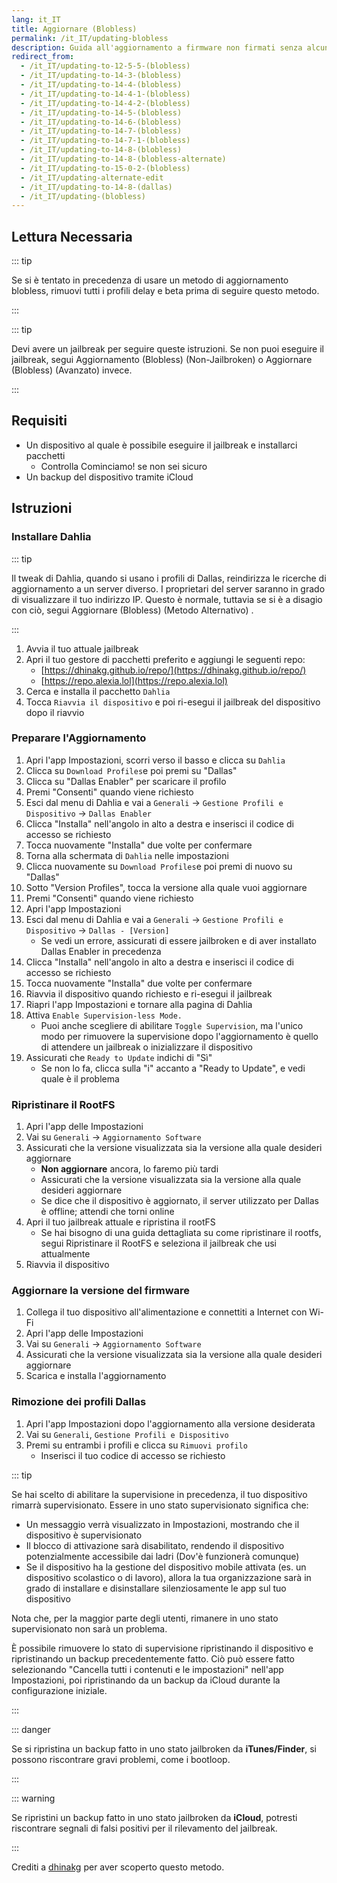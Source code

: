 ```yaml
---
lang: it_IT
title: Aggiornare (Blobless)
permalink: /it_IT/updating-blobless
description: Guida all'aggiornamento a firmware non firmati senza alcun blob utilizzando il profilo di Dallas.
redirect_from:
  - /it_IT/updating-to-12-5-5-(blobless)
  - /it_IT/updating-to-14-3-(blobless)
  - /it_IT/updating-to-14-4-(blobless)
  - /it_IT/updating-to-14-4-1-(blobless)
  - /it_IT/updating-to-14-4-2-(blobless)
  - /it_IT/updating-to-14-5-(blobless)
  - /it_IT/updating-to-14-6-(blobless)
  - /it_IT/updating-to-14-7-(blobless)
  - /it_IT/updating-to-14-7-1-(blobless)
  - /it_IT/updating-to-14-8-(blobless)
  - /it_IT/updating-to-14-8-(blobless-alternate)
  - /it_IT/updating-to-15-0-2-(blobless)
  - /it_IT/updating-alternate-edit
  - /it_IT/updating-to-14-8-(dallas)
  - /it_IT/updating-(blobless)
---
```


## Lettura Necessaria

::: tip

Se si è tentato in precedenza di usare un metodo di aggiornamento blobless, rimuovi tutti i profili delay e beta prima di seguire questo metodo.

:::

::: tip

Devi avere un jailbreak per seguire queste istruzioni. Se non puoi eseguire il jailbreak, segui <router-link to="/updating-blobless-nonjailbroken">Aggiornamento (Blobless) (Non-Jailbroken)</router-link> o <router-link to="/updating-blobless-advanced">Aggiornare (Blobless) (Avanzato)</router-link> invece.

:::

## Requisiti

- Un dispositivo al quale è possibile eseguire il jailbreak e installarci pacchetti
    - Controlla <router-link to="/get-started">Cominciamo!</router-link> se non sei sicuro
- Un backup del dispositivo tramite iCloud

## Istruzioni

### Installare Dahlia

::: tip

Il tweak di Dahlia, quando si usano i profili di Dallas, reindirizza le ricerche di aggiornamento a un server diverso. I proprietari del server saranno in grado di visualizzare il tuo indirizzo IP. Questo è normale, tuttavia se si è a disagio con ciò, segui <router-link to="/updating-blobless-alternate">Aggiornare (Blobless) (Metodo Alternativo)</router-link> .

:::

1. Avvia il tuo attuale jailbreak
1. Apri il tuo gestore di pacchetti preferito e aggiungi le seguenti repo:
    - [https://dhinakg.github.io/repo/](https://dhinakg.github.io/repo/)
    - [https://repo.alexia.lol](https://repo.alexia.lol)
1. Cerca e installa il pacchetto `Dahlia`
1. Tocca `Riavvia il dispositivo` e poi ri-esegui il jailbreak del dispositivo dopo il riavvio

### Preparare l'Aggiornamento

1. Apri l'app Impostazioni, scorri verso il basso e clicca su `Dahlia`
1. Clicca su `Download Profiles`e poi premi su "Dallas"
1. Clicca su "Dallas Enabler" per scaricare il profilo
1. Premi "Consenti" quando viene richiesto
1. Esci dal menu di Dahlia e vai a `Generali` -> `Gestione Profili e Dispositivo` -> `Dallas Enabler`
1. Clicca "Installa" nell'angolo in alto a destra e inserisci il codice di accesso se richiesto
1. Tocca nuovamente "Installa" due volte per confermare
1. Torna alla schermata di `Dahlia` nelle impostazioni
1. Clicca nuovamente su `Download Profiles`e poi premi di nuovo su "Dallas"
1. Sotto "Version Profiles", tocca la versione alla quale vuoi aggiornare
1. Premi "Consenti" quando viene richiesto
1. Apri l'app Impostazioni
1. Esci dal menu di Dahlia e vai a `Generali` -> `Gestione Profili e Dispositivo` -> `Dallas - [Version]`
   - Se vedi un errore, assicurati di essere jailbroken e di aver installato Dallas Enabler in precedenza
1. Clicca "Installa" nell'angolo in alto a destra e inserisci il codice di accesso se richiesto
1. Tocca nuovamente "Installa" due volte per confermare
1. Riavvia il dispositivo quando richiesto e ri-esegui il jailbreak
1. Riapri l'app Impostazioni e tornare alla pagina di Dahlia
1. Attiva `Enable Supervision-less Mode.`
   - Puoi anche scegliere di abilitare `Toggle Supervision`, ma l'unico modo per rimuovere la supervisione dopo l'aggiornamento è quello di attendere un jailbreak o inizializzare il dispositivo
1. Assicurati che `Ready to Update` indichi di "Sì"
   - Se non lo fa, clicca sulla "i" accanto a "Ready to Update", e vedi quale è il problema

### Ripristinare il RootFS

1. Apri l'app delle Impostazioni
1. Vai su `Generali` -> `Aggiornamento Software`
1. Assicurati che la versione visualizzata sia la versione alla quale desideri aggiornare
    - **Non aggiornare** ancora, lo faremo più tardi
    - Assicurati che la versione visualizzata sia la versione alla quale desideri aggiornare
    - Se dice che il dispositivo è aggiornato, il server utilizzato per Dallas è offline; attendi che torni online
1. Apri il tuo jailbreak attuale e ripristina il rootFS
    - Se hai bisogno di una guida dettagliata su come ripristinare il rootfs, segui <router-link to="/it_IT/restoring-rootfs">Ripristinare il RootFS</router-link> e seleziona il jailbreak che usi attualmente
1. Riavvia il dispositivo

### Aggiornare la versione del firmware

1. Collega il tuo dispositivo all'alimentazione e connettiti a Internet con Wi-Fi
1. Apri l'app delle Impostazioni
1. Vai su `Generali` -> `Aggiornamento Software`
1. Assicurati che la versione visualizzata sia la versione alla quale desideri aggiornare
1. Scarica e installa l'aggiornamento

### Rimozione dei profili Dallas

1. Apri l'app Impostazioni dopo l'aggiornamento alla versione desiderata
1. Vai su `Generali`, `Gestione Profili e Dispositivo`
1. Premi su entrambi i profili e clicca su `Rimuovi profilo`
    - Inserisci il tuo codice di accesso se richiesto

::: tip

Se hai scelto di abilitare la supervisione in precedenza, il tuo dispositivo rimarrà supervisionato. Essere in uno stato supervisionato significa che:

- Un messaggio verrà visualizzato in Impostazioni, mostrando che il dispositivo è supervisionato
- Il blocco di attivazione sarà disabilitato, rendendo il dispositivo potenzialmente accessibile dai ladri (Dov'è funzionerà comunque)
- Se il dispositivo ha la gestione del dispositivo mobile attivata (es. un dispositivo scolastico o di lavoro), allora la tua organizzazione sarà in grado di installare e disinstallare silenziosamente le app sul tuo dispositivo

Nota che, per la maggior parte degli utenti, rimanere in uno stato supervisionato non sarà un problema.

È possibile rimuovere lo stato di supervisione ripristinando il dispositivo e ripristinando un backup precedentemente fatto. Ciò può essere fatto selezionando "Cancella tutti i contenuti e le impostazioni" nell'app Impostazioni, poi ripristinando da un backup da iCloud durante la configurazione iniziale.

:::

::: danger

Se si ripristina un backup fatto in uno stato jailbroken da **iTunes/Finder**, si possono riscontrare gravi problemi, come i bootloop.

:::

::: warning

Se ripristini un backup fatto in uno stato jailbroken da **iCloud**, potresti riscontrare segnali di falsi positivi per il rilevamento del jailbreak.

:::

Crediti a [dhinakg](https://github.com/dhinakg/) per aver scoperto questo metodo.
